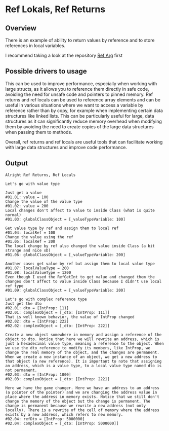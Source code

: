 # Ref Lokals, Ref Returns

## Overview

There is an example of ability to return values by reference and to store references in local variables.

I recommend taking a look at the repository [Ref Arg](https://github.com/ArturWincenciak/Ref-Arg) first

## Possible drivers to usage

This can be used to improve performance, especially when working with large structs, as it allows you to reference them directly in safe code, avoiding the need for unsafe code and pointers to pinned memory. Ref returns and ref locals can be used to reference array elements and can be useful in various situations where we want to access a variable by reference rather than by copy, for example when implementing certain data structures like linked lists. This can be particularly useful for large, data structures as it can significantly reduce memory overhead when modifying them by avoiding the need to create copies of the large data structures when passing them to methods.

Overall, ref returns and ref locals are useful tools that can facilitate working with large data structures and improve code performance.

## Output

```
Alright Ref Returns, Ref Locals

Let's go with value type

Just get a value
#01.01: value = 100
Change the value of the value type
#01.02: value = 200
Local changes don't affect to value to inside Class (what is quite normal)
#01.03: globalClassObject = [_valueTypeVariable: 100]

Get value type by ref and assign them to local ref
#01.04: localRef = 100
Change the value using the ref
#01.05: localRef = 200
The local change by ref also changed the value inside Class (a bit strange and nice xD)
#01.06: globalClassObject = [_valueTypeVariable: 200]

Another case: get value by ref but assign them to local value type
#01.07: localValueType = 200
#01.08: localValueType = 1200
Even though I used the RefGetInt to get value and changed them the changes don't affect to value inside Class because I didn't use local ref type
#01.09: globalClassObject = [_valueTypeVariable: 200]

Let's go with complex reference type
Just get the dto
#02.01: dto = [IntProp: 111]
#02.01: complexObject = [_dto: [IntProp: 111]]
That is well known behavior, the value of IntProp changed
#02.02: dto = [IntProp: 222]
#02.02: complexObject = [_dto: [IntProp: 222]]

Create a new object somewhere in memory and assign a reference of the object to dto. Notice that here we will rewrite an address, which is just a hexadecimal value type, meaning a reference to the object. When we use the dto reference to modify its members, like IntProp, we change the real memory of the object, and the changes are permanent. When we create a new instance of an object, we get a new address to that object (a new reference). It is important to note that assigning an address, which is a value type, to a local value type named dto is not permanent.
#02.03: dto = [IntProp: 1000]
#02.03: complexObject = [_dto: [IntProp: 222]]

Here we have the game changer. Here we have an address to an address (a pointer of the pointer) and we are changing the address value in place where the address in memory exists. Notice that we still don't change the memory of the object but the change is permanent. The change is permanent because we rewrite a new address (not only locally). There is a rewrite of the cell of memory where the address exists by a new address, which refers to new memory.
#02.04: refDto = [IntProp: 5000000]
#02.04: complexObject = [_dto: [IntProp: 5000000]]
```
